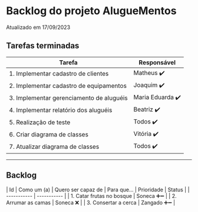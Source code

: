 # Backlog do projeto AlugueMentos
Atualizado em 17/09/2023

## Tarefas terminadas

| Tarefa      | Responsável |
| ----------- | ----------- |
| 1. Implementar cadastro de clientes      | Matheus  ✔️     |
| 2. Implementar cadastro de equipamentos   | Joaquim ✔️       |
| 3. Implementar gerenciamento de aluguéis   | Maria Eduarda ✔️       |
| 4. Implementar relatório dos aluguéis   | Beatriz ✔️       |
| 5. Realização de teste   | Todos ✔️       |
| 6. Criar diagrama de classes   | Vitória ✔️       |
| 7. Atualizar diagrama de classes   | Todos  ✔️      |
----

## Backlog

| Id      | Como um (a) | Quero ser capaz de | Para que... | Prioridade | Status |
| ----------- | ----------- |
| 1. Catar frutas no bosque      | Soneca ➕➖     |
| 2. Arrumar as camas   | Soneca  ❌    |
| 3. Consertar a cerca | Zangado  ➕➖ | 

